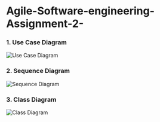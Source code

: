 # Agile-Software-engineering-Assignment-2-

### 1. Use Case Diagram
![Use Case Diagram](./images/UseCaseDiagram.jpg)

### 2. Sequence Diagram
![Sequence Diagram](./images/SequenceDiagram.jpg)

### 3. Class Diagram
![Class Diagram](./images/ClassDiagram.jpg)
